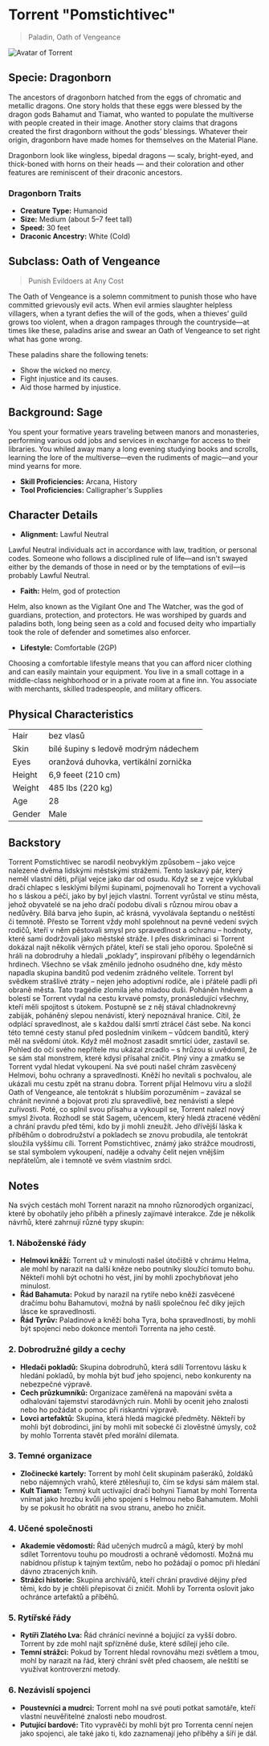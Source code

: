 # Torrent "Pomstichtivec"

> Paladin, Oath of Vengeance

![Avatar of Torrent](Torrent.jpg)

## Specie: Dragonborn

The ancestors of dragonborn hatched from the eggs of chromatic and metallic dragons. One story holds that these eggs were blessed by the dragon gods Bahamut and Tiamat, who wanted to populate the multiverse with people created in their image. Another story claims that dragons created the first dragonborn without the gods’ blessings. Whatever their origin, dragonborn have made homes for themselves on the Material Plane.

Dragonborn look like wingless, bipedal dragons — scaly, bright-eyed, and thick-boned with horns on their heads — and their coloration and other features are reminiscent of their draconic ancestors.

### Dragonborn Traits

- **Creature Type:** Humanoid
- **Size:** Medium (about 5–7 feet tall)
- **Speed:** 30 feet
- **Draconic Ancestry:** White (Cold) 

## Subclass: Oath of Vengeance

> Punish Evildoers at Any Cost

The Oath of Vengeance is a solemn commitment to punish those who have committed grievously evil acts. When evil armies slaughter helpless villagers, when a tyrant defies the will of the gods, when a thieves’ guild grows too violent, when a dragon rampages through the countryside—at times like these, paladins arise and swear an Oath of Vengeance to set right what has gone wrong.

These paladins share the following tenets:

- Show the wicked no mercy.
- Fight injustice and its causes.
- Aid those harmed by injustice.

## Background: Sage

You spent your formative years traveling between manors and monasteries, performing various odd jobs and services in exchange for access to their libraries. You whiled away many a long evening studying books and scrolls, learning the lore of the multiverse—even the rudiments of magic—and your mind yearns for more.

- **Skill Proficiencies:** Arcana, History
- **Tool Proficiencies:** Calligrapher's Supplies

## Character Details

- **Alignment:** Lawful Neutral

Lawful Neutral individuals act in accordance with law, tradition, or personal codes. Someone who follows a disciplined rule of life—and isn't swayed either by the demands of those in need or by the temptations of evil—is probably Lawful Neutral.

- **Faith:** Helm, god of protection

Helm, also known as the Vigilant One and The Watcher, was the god of guardians, protection, and protectors. He was worshiped by guards and paladins both, long being seen as a cold and focused deity who impartially took the role of defender and sometimes also enforcer.

- **Lifestyle:** Comfortable (2GP)

Choosing a comfortable lifestyle means that you can afford nicer clothing and can easily maintain your equipment. You live in a small cottage in a middle-class neighborhood or in a private room at a fine inn. You associate with merchants, skilled tradespeople, and military officers.

## Physical Characteristics

|        |   |
| ------ | - |
| Hair   | bez vlasů |
| Skin   | bílé šupiny s ledově modrým nádechem |
| Eyes   | oranžová duhovka, vertikální zornička |
| Height | 6,9 feeet (210 cm) |
| Weight | 485 lbs (220 kg) |
| Age    | 28 |
| Gender | Male |

## Backstory

Torrent Pomstichtivec se narodil neobvyklým způsobem – jako vejce nalezené dvěma lidskými městskými strážemi. Tento laskavý pár, který neměl vlastní děti, přijal vejce jako dar od osudu. Když se z vejce vyklubal dračí chlapec s lesklými bílými šupinami, pojmenovali ho Torrent a vychovali ho s láskou a péčí, jako by byl jejich vlastní.
Torrent vyrůstal ve stínu města, jehož obyvatelé se na jeho dračí podobu dívali s různou mírou obav a nedůvěry. Bílá barva jeho šupin, ač krásná, vyvolávala šeptandu o neštěstí či temnotě. Přesto se Torrent vždy mohl spolehnout na pevné vedení svých rodičů, kteří v něm pěstovali smysl pro spravedlnost a ochranu – hodnoty, které sami dodržovali jako městské stráže. I přes diskriminaci si Torrent dokázal najít několik věrných přátel, kteří se stali jeho oporou. Společně si hráli na dobrodruhy a hledali „poklady“, inspirovaní příběhy o legendárních hrdinech.
Všechno se však změnilo jednoho osudného dne, kdy město napadla skupina banditů pod vedením zrádného velitele. Torrent byl svědkem strašlivé ztráty – nejen jeho adoptivní rodiče, ale i přátelé padli při obraně města. Tato tragédie zlomila jeho mladou duši. Poháněn hněvem a bolestí se Torrent vydal na cestu krvavé pomsty, pronásledující všechny, kteří měli spojitost s útokem. Postupně se z něj stával chladnokrevný zabiják, poháněný slepou nenávistí, který nepoznával hranice. Cítil, že odplácí spravedlnost, ale s každou další smrtí ztrácel část sebe.
Na konci této temné cesty stanul před posledním viníkem – vůdcem banditů, který měl na svědomí útok. Když měl možnost zasadit smrtící úder, zastavil se. Pohled do očí svého nepřítele mu ukázal zrcadlo – s hrůzou si uvědomil, že se sám stal monstrem, které kdysi přísahal zničit.
Plný viny a zmatku se Torrent vydal hledat vykoupení. Na své pouti našel chrám zasvěcený Helmovi, bohu ochrany a spravedlnosti. Kněží ho nevítali s pochvalou, ale ukázali mu cestu zpět na stranu dobra. Torrent přijal Helmovu víru a složil Oath of Vengeance, ale tentokrát s hlubším porozuměním – zavázal se chránit nevinné a bojovat proti zlu spravedlivě, bez nenávisti a slepé zuřivosti.
Poté, co splnil svou přísahu a vykoupil se, Torrent nalezl nový smysl života. Rozhodl se stát Sagem, učencem, který hledá ztracené vědění a chrání pravdu před těmi, kdo by ji mohli zneužít. Jeho dřívější láska k příběhům o dobrodružství a pokladech se znovu probudila, ale tentokrát sloužila vyššímu cíli. Torrent Pomstichtivec, známý jako strážce moudrosti, se stal symbolem vykoupení, naděje a odvahy čelit nejen vnějším nepřátelům, ale i temnotě ve svém vlastním srdci.

## Notes

Na svých cestách mohl Torrent narazit na mnoho různorodých organizací, které by obohatily jeho příběh a přinesly zajímavé interakce. Zde je několik návrhů, které zahrnují různé typy skupin:

### **1. Náboženské řády**
- **Helmovi kněží:** Torrent už v minulosti našel útočiště v chrámu Helma, ale mohl by narazit na další kněze nebo poutníky sloužící tomuto bohu. Někteří mohli být ochotni ho vést, jiní by mohli zpochybňovat jeho minulost.
- **Řád Bahamuta:** Pokud by narazil na rytíře nebo kněží zasvěcené dračímu bohu Bahamutovi, možná by našli společnou řeč díky jejich lásce ke spravedlnosti.
- **Řád Tyrův:** Paladinové a kněží boha Tyra, boha spravedlnosti, by mohli být spojenci nebo dokonce mentoři Torrenta na jeho cestě.

### **2. Dobrodružné gildy a cechy**
- **Hledači pokladů:** Skupina dobrodruhů, která sdílí Torrentovu lásku k hledání pokladů, by mohla být buď jeho spojenci, nebo konkurenty na nebezpečné výpravě.
- **Cech průzkumníků:** Organizace zaměřená na mapování světa a odhalování tajemství starodávných ruin. Mohli by ocenit jeho znalosti nebo ho požádat o pomoc při riskantní výpravě.
- **Lovci artefaktů:** Skupina, která hledá magické předměty. Někteří by mohli být dobrodinci, jiní by mohli mít sobecké či zlověstné úmysly, což by mohlo Torrenta stavět před morální dilemata.

### **3. Temné organizace**
- **Zločinecké kartely:** Torrent by mohl čelit skupinám pašeráků, žoldáků nebo nájemných vrahů, které ztělesňují to, čím se kdysi sám málem stal.
- **Kult Tiamat:** Temný kult uctívající dračí bohyni Tiamat by mohl Torrenta vnímat jako hrozbu kvůli jeho spojení s Helmou nebo Bahamutem. Mohli by se pokusit ho obrátit na svou stranu, anebo ho zničit.

### **4. Učené společnosti**
- **Akademie vědomostí:** Řád učených mudrců a mágů, který by mohl sdílet Torrentovu touhu po moudrosti a ochraně vědomostí. Možná mu nabídnou přístup k tajným textům, nebo ho požádají o pomoc při hledání dávno ztracených knih.
- **Strážci historie:** Skupina archivářů, kteří chrání pravdivé dějiny před těmi, kdo by je chtěli přepisovat či zničit. Mohli by Torrenta oslovit jako ochránce artefaktů a příběhů.

### **5. Rytířské řády**
- **Rytíři Zlatého Lva:** Řád chránící nevinné a bojující za vyšší dobro. Torrent by zde mohl najít spřízněné duše, které sdílejí jeho cíle.
- **Temní strážci:** Pokud by Torrent hledal rovnováhu mezi světlem a tmou, mohl by narazit na řád, který chrání svět před chaosem, ale neštítí se využívat kontroverzní metody.

### **6. Nezávislí spojenci**
- **Poustevníci a mudrci:** Torrent mohl na své pouti potkat samotáře, kteří vlastní neuvěřitelné znalosti nebo moudrost.
- **Putující bardové:** Tito vypravěči by mohli být pro Torrenta cenní nejen jako spojenci, ale také jako ti, kdo zaznamenají jeho příběhy a šíří je dál.
